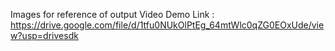 Images for reference of output
Video Demo Link : https://drive.google.com/file/d/1tfu0NUkOlPtEg_64mtWlc0qZG0EOxUde/view?usp=drivesdk
